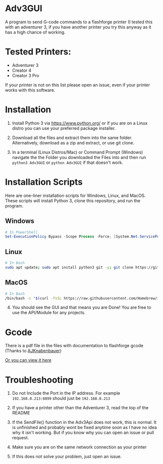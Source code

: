 
# Adv3GUI
A program to send G-code commands to a flashforge printer (I tested this with an adventurer 3, if you have another printer you try this anyway as it has a high chance of working.

# Tested Printers:
- Adventurer 3
- Creator 4
- Creator 3 Pro

If your printer is not on this list please open an issue, even if your printer works with this software.

# Installation
1. Install Python 3 via https://www.python.org/ or if you are on a Linux distro you can use your preferred package installer.

2. Download all the files and extract them into the same folder. Alternatively, download as a zip and extract, or use git clone.

3. In a terminal (Linux Distros/Mac) or Command Prompt (Windows) navigate the the Folder you downloaded the Files into and then run `python3 Adv3GUI` or `python Adv3GUI` if that doesn't work.
# Installation Scripts
Here are one-liner installation scripts for Windows, Linux, and MacOS. These scripts will install Python 3, clone this repository, and run the program.

## Windows
```powershell
# In PowerShell
Set-ExecutionPolicy Bypass -Scope Process -Force; [System.Net.ServicePointManager]::SecurityProtocol = [System.Net.ServicePointManager]::SecurityProtocol -bor 3072; iex ((New-Object System.Net.WebClient).DownloadString('https://community.chocolatey.org/install.ps1')); choco install python git -y; git clone https://github.com/georgewoodall82/Adv3GUI.git; cd Adv3GUI; python Adv3GUI.py
```

## Linux
```bash
# In Bash
sudo apt update; sudo apt install python3 git -y; git clone https://github.com/georgewoodall82/Adv3GUI.git; cd Adv3GUI; python3 Adv3GUI.py
```

## MacOS
```bash
# In Bash
/bin/bash -c "$(curl -fsSL https://raw.githubusercontent.com/Homebrew/install/HEAD/install.sh)"; brew install python3 git; git clone https://github.com/georgewoodall82/Adv3GUI.git; cd Adv3GUI; python3 Adv3GUI.py
```
4. You should see the GUI and that means you are Done! You are free to use the API/Module for any projects.

# Gcode
There is a pdf file in the files with documentation to flashforge gcode (Thanks to [AJKnabenbauer](https://github.com/AJKnabenbauer))

[Or you can view it here](https://github.com/georgewoodall82/Adv3GUI/blob/main/FlashForge.Gcode.Protocol.open.pdf)

# 	Troubleshooting
1. Do not Include the Port in the IP address. For example `192.168.0.213:8899` should just be `192.168.0.213`

2. If you have a printer other than the Adventurer 3, read the top of the README

3. If the SendFile() function in the Adv3Api does not work, this is normal. It is unfinished and probably wont be fixed anytime soon as I have no idea why it isn't working. But if you know why you can open an issue or pull request.

4. Make sure you are on the same network connection as your printer

5. If this does not solve your problem, just open an issue.

